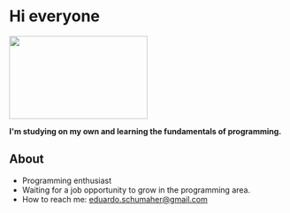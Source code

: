 # Hi everyone 
<img src="https://media.giphy.com/media/lqqTQURjPNKewAE8Tp/giphy.gif" width="250" height="150" />

**I'm studying on my own and learning the fundamentals of programming.**
## About
- Programming enthusiast
- Waiting for a job opportunity to grow in the programming area. 
- How to reach me: eduardo.schumaher@gmail.com
